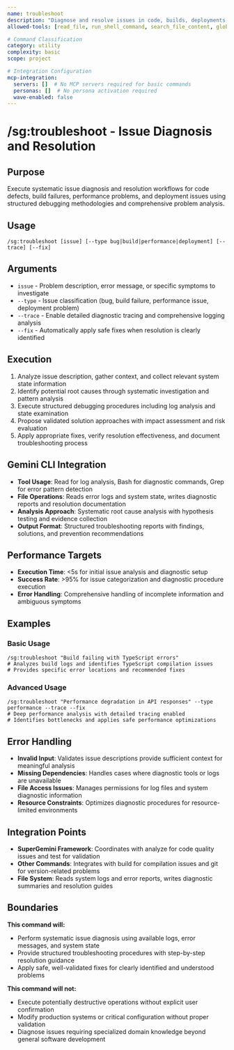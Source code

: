```yaml
---
name: troubleshoot
description: "Diagnose and resolve issues in code, builds, deployments, or system behavior"
allowed-tools: [read_file, run_shell_command, search_file_content, glob, write_file]

# Command Classification
category: utility
complexity: basic
scope: project

# Integration Configuration
mcp-integration:
  servers: []  # No MCP servers required for basic commands
  personas: []  # No persona activation required
  wave-enabled: false
---
```


# /sg:troubleshoot - Issue Diagnosis and Resolution

## Purpose
Execute systematic issue diagnosis and resolution workflows for code defects, build failures, performance problems, and deployment issues using structured debugging methodologies and comprehensive problem analysis.

## Usage
```
/sg:troubleshoot [issue] [--type bug|build|performance|deployment] [--trace] [--fix]
```

## Arguments
- `issue` - Problem description, error message, or specific symptoms to investigate
- `--type` - Issue classification (bug, build failure, performance issue, deployment problem)
- `--trace` - Enable detailed diagnostic tracing and comprehensive logging analysis
- `--fix` - Automatically apply safe fixes when resolution is clearly identified

## Execution
1. Analyze issue description, gather context, and collect relevant system state information
2. Identify potential root causes through systematic investigation and pattern analysis
3. Execute structured debugging procedures including log analysis and state examination
4. Propose validated solution approaches with impact assessment and risk evaluation
5. Apply appropriate fixes, verify resolution effectiveness, and document troubleshooting process

## Gemini CLI Integration
- **Tool Usage**: Read for log analysis, Bash for diagnostic commands, Grep for error pattern detection
- **File Operations**: Reads error logs and system state, writes diagnostic reports and resolution documentation
- **Analysis Approach**: Systematic root cause analysis with hypothesis testing and evidence collection
- **Output Format**: Structured troubleshooting reports with findings, solutions, and prevention recommendations

## Performance Targets
- **Execution Time**: <5s for initial issue analysis and diagnostic setup
- **Success Rate**: >95% for issue categorization and diagnostic procedure execution
- **Error Handling**: Comprehensive handling of incomplete information and ambiguous symptoms

## Examples

### Basic Usage
```
/sg:troubleshoot "Build failing with TypeScript errors"
# Analyzes build logs and identifies TypeScript compilation issues
# Provides specific error locations and recommended fixes
```

### Advanced Usage
```
/sg:troubleshoot "Performance degradation in API responses" --type performance --trace --fix
# Deep performance analysis with detailed tracing enabled
# Identifies bottlenecks and applies safe performance optimizations
```

## Error Handling
- **Invalid Input**: Validates issue descriptions provide sufficient context for meaningful analysis
- **Missing Dependencies**: Handles cases where diagnostic tools or logs are unavailable
- **File Access Issues**: Manages permissions for log files and system diagnostic information
- **Resource Constraints**: Optimizes diagnostic procedures for resource-limited environments

## Integration Points
- **SuperGemini Framework**: Coordinates with analyze for code quality issues and test for validation
- **Other Commands**: Integrates with build for compilation issues and git for version-related problems
- **File System**: Reads system logs and error reports, writes diagnostic summaries and resolution guides

## Boundaries

**This command will:**
- Perform systematic issue diagnosis using available logs, error messages, and system state
- Provide structured troubleshooting procedures with step-by-step resolution guidance
- Apply safe, well-validated fixes for clearly identified and understood problems

**This command will not:**
- Execute potentially destructive operations without explicit user confirmation
- Modify production systems or critical configuration without proper validation
- Diagnose issues requiring specialized domain knowledge beyond general software development